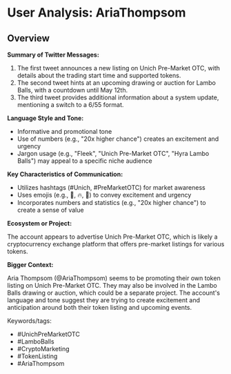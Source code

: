 # User Analysis: AriaThompsom

## Overview

**Summary of Twitter Messages:**

1. The first tweet announces a new listing on Unich Pre-Market OTC, with details about the trading start time and supported tokens.
2. The second tweet hints at an upcoming drawing or auction for Lambo Balls, with a countdown until May 12th.
3. The third tweet provides additional information about a system update, mentioning a switch to a 6/55 format.

**Language Style and Tone:**

* Informative and promotional tone
* Use of numbers (e.g., "20x higher chance") creates an excitement and urgency
* Jargon usage (e.g., "Fleek", "Unich Pre-Market OTC", "Hyra Lambo Balls") may appeal to a specific niche audience

**Key Characteristics of Communication:**

* Utilizes hashtags (#Unich, #PreMarketOTC) for market awareness
* Uses emojis (e.g., 🚨, 🔥, 🚨) to convey excitement and urgency
* Incorporates numbers and statistics (e.g., "20x higher chance") to create a sense of value

**Ecosystem or Project:**

The account appears to advertise Unich Pre-Market OTC, which is likely a cryptocurrency exchange platform that offers pre-market listings for various tokens.

**Bigger Context:**

Aria Thompsom (@AriaThompsom) seems to be promoting their own token listing on Unich Pre-Market OTC. They may also be involved in the Lambo Balls drawing or auction, which could be a separate project. The account's language and tone suggest they are trying to create excitement and anticipation around both their token listing and upcoming events.

Keywords/tags:

* #UnichPreMarketOTC
* #LamboBalls
* #CryptoMarketing
* #TokenListing
* #AriaThompsom